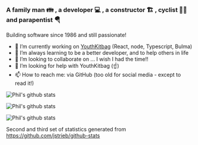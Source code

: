 ### A family man 👪 , a developer 💻 , a constructor 🏗️ , cyclist 🚴‍♂️  and parapentist 🪂

Building software since 1986 and still passionate!

- 🔭 I’m currently working on [YouthKitbag](https://www.youthkitbag.com) (React, node, Typescript, Bulma)
- 🌱 I’m always learning to be a better developer, and to help others in life
- 👯 I’m looking to collaborate on ... I wish I had the time!!
- 🤔 I’m looking for help with YouthKitbag (☝️)
- 📫 How to reach me: via GitHub (too old for social media - except to read it!)

![Phil's github stats](https://github-readme-stats.vercel.app/api?username=pgmoir)


![Phil's github stats](https://raw.githubusercontent.com/pgmoir/github-stats/ac1e220911ba3e57b98e1985dad537fc7aed1dcc/generated/languages.svg?token=AAN6CX6N4PREZB66IE2FN3DAT543I)

![Phil's github stats](https://raw.githubusercontent.com/pgmoir/github-stats/ac1e220911ba3e57b98e1985dad537fc7aed1dcc/generated/overview.svg?token=AAN6CX4U7TZKWXKBSBYQTADAT55DC)

Second and third set of statistics generated from https://github.com/jstrieb/github-stats
